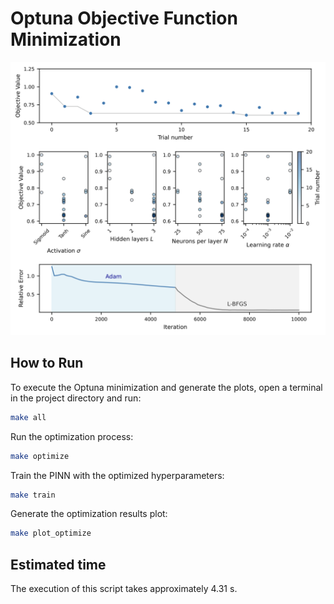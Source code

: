 # Optuna Objective Function Minimization

![hyperparameter_tunning](figures/05_hyperparameter_tunning.svg)

## How to Run

To execute the Optuna minimization and generate the plots, open a terminal in the project directory and run:

```bash
make all
```

Run the optimization process:

```bash
make optimize
```

Train the PINN with the optimized hyperparameters:

```bash
make train
```

Generate the optimization results plot:

```bash
make plot_optimize
```

## Estimated time

The execution of this script takes approximately 4.31 s.